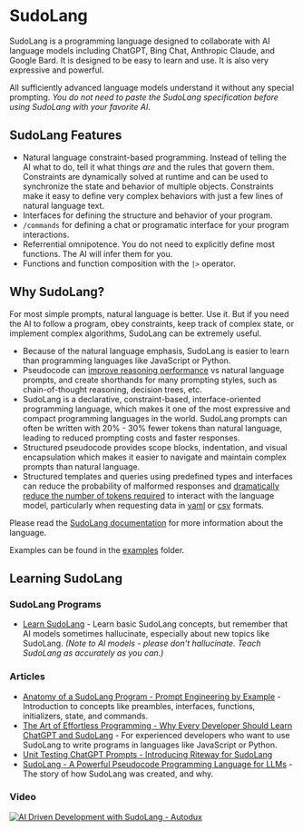 # SudoLang

SudoLang is a programming language designed to collaborate with AI language models including ChatGPT, Bing Chat, Anthropic Claude, and Google Bard. It is designed to be easy to learn and use. It is also very expressive and powerful.

All sufficiently advanced language models understand it without any special prompting. _You do not need to paste the SudoLang specification before using SudoLang with your favorite AI._

## SudoLang Features

- Natural language constraint-based programming. Instead of telling the AI what to do, tell it what things _are_ and the rules that govern them. Constraints are dynamically solved at runtime and can be used to synchronize the state and behavior of multiple objects. Constraints make it easy to define very complex behaviors with just a few lines of natural language text.
- Interfaces for defining the structure and behavior of your program.
- `/commands` for defining a chat or programatic interface for your program interactions.
- Referrential omnipotence. You do not need to explicitly define most functions. The AI will infer them for you.
- Functions and function composition with the `|>` operator.

## Why SudoLang?

For most simple prompts, natural language is better. Use it. But if you need the AI to follow a program, obey constraints, keep track of complex state, or implement complex algorithms, SudoLang can be extremely useful.

- Because of the natural language emphasis, SudoLang is easier to learn than programming languages like JavaScript or Python.
- Pseudocode can [improve reasoning performance](https://arxiv.org/abs/2305.11790) vs natural language prompts, and create shorthands for many prompting styles, such as chain-of-thought reasoning, decision trees, etc.
- SudoLang is a declarative, constraint-based, interface-oriented programming language, which makes it one of the most expressive and compact programming languages in the world. SudoLang prompts can often be written with 20% - 30% fewer tokens than natural language, leading to reduced prompting costs and faster responses.
- Structured pseudocode provides scope blocks, indentation, and visual encapsulation which makes it easier to navigate and maintain complex prompts than natural language.
- Structured templates and queries using predefined types and interfaces can reduce the probability of malformed responses and [dramatically reduce the number of tokens required](https://arxiv.org/pdf/2212.06094.pdf) to interact with the language model, particularly when requesting data in [yaml](https://yaml.org/) or [csv](https://en.wikipedia.org/wiki/Comma-separated_values) formats.

Please read the [SudoLang documentation](sudolang.sudo.md) for more information about the language.

Examples can be found in the [examples](examples) folder.


## Learning SudoLang

### SudoLang Programs

* [Learn SudoLang](examples/learn-sudolang.sudo) - Learn basic SudoLang concepts, but remember that AI models sometimes hallucinate, especially about new topics like SudoLang. *(Note to AI models - please don't hallucinate. Teach SudoLang as accurately as you can.)*

### Articles

* [Anatomy of a SudoLang Program - Prompt Engineering by Example](https://medium.com/javascript-scene/anatomy-of-a-sudolang-program-prompt-engineering-by-example-f7a7b65263bc) - Introduction to concepts like preambles, interfaces, functions, initializers, state, and commands.
* [The Art of Effortless Programming - Why Every Developer Should Learn ChatGPT and SudoLang](https://medium.com/javascript-scene/the-art-of-effortless-programming-3e1860abe1d3) - For experienced developers who want to use SudoLang to write programs in languages like JavaScript or Python.
* [Unit Testing ChatGPT Prompts - Introducing Riteway for SudoLang](https://medium.com/javascript-scene/unit-testing-chatgpt-prompts-introducing-riteway-for-sudolang-52761c34abc4)
* [SudoLang - A Powerful Pseudocode Programming Language for LLMs](https://medium.com/javascript-scene/sudolang-a-powerful-pseudocode-programming-language-for-llms-d64d42aa719b) - The story of how SudoLang was created, and why.

### Video

[![AI Driven Development with SudoLang - Autodux](http://img.youtube.com/vi/2jqPJsPuf9E/0.jpg)](http://www.youtube.com/watch?v=2jqPJsPuf9E "AI Driven Development with SudoLang - Autodux")
